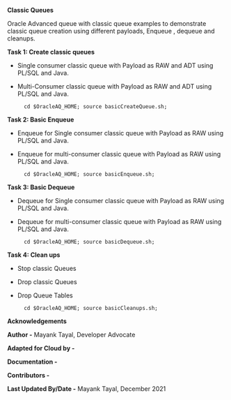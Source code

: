 **Classic Queues**

Oracle Advanced queue with classic queue examples to demonstrate classic queue creation using different payloads, Enqueue , dequeue and cleanups.

**Task 1: Create classic queues**

- Single consumer classic queue with Payload as RAW and  ADT using PL/SQL and Java.

- Multi-Consumer classic queue with Payload as RAW and  ADT using PL/SQL and Java.
    
        

        cd $OracleAQ_HOME; source basicCreateQueue.sh;

  
    

**Task 2: Basic Enqueue**

- Enqueue for Single consumer classic queue with Payload as RAW using PL/SQL and Java.

- Enqueue for multi-consumer classic queue with Payload as RAW using PL/SQL and Java.
    
        

        cd $OracleAQ_HOME; source basicEnqueue.sh;

       

**Task 3: Basic Dequeue**

- Dequeue for Single consumer classic queue with Payload as RAW using PL/SQL and Java.

- Dequeue for multi-consumer classic queue with Payload as RAW using PL/SQL and Java.
    
        

        cd $OracleAQ_HOME; source basicDequeue.sh;

       

**Task 4: Clean ups**

- Stop classic Queues
   
- Drop classic Queues 
   
- Drop Queue Tables

       

        cd $OracleAQ_HOME; source basicCleanups.sh;

        
    
    
    
**Acknowledgements**

**Author -** Mayank Tayal, Developer Advocate 

**Adapted for Cloud by -** 

**Documentation -** 

**Contributors -** 

**Last Updated By/Date -** Mayank Tayal, December 2021
